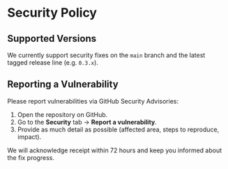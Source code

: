 # Security Policy

## Supported Versions
We currently support security fixes on the `main` branch and the latest tagged release line (e.g. `0.3.x`).

## Reporting a Vulnerability
Please report vulnerabilities via GitHub Security Advisories:

1. Open the repository on GitHub.
2. Go to the **Security** tab → **Report a vulnerability**.
3. Provide as much detail as possible (affected area, steps to reproduce, impact).

We will acknowledge receipt within 72 hours and keep you informed about the fix progress.
